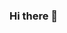 ### Hi there 👋

<!--
**mairasantos01/mairasantos01** is a ✨ _special_ ✨ repository because its `README.md` (this file) appears on your GitHub profile.

Here are some ideas to get you started:

- 🔭 I’m currently working on ..  nao trabalho.
- 🌱 I’m currently learning ... programação. linguagem java scrip  e modelagem de sofoftware
- 👯 I’m looking to collaborate on ... com a evolução da tecnologia para facilitar a vida de pessoas.
- 🤔 I’m looking for help with ... aprendizado e aperfeiçoameto. 
- 💬 Ask me about ... oque esperar do mundo
- 📫 How to reach me: ... belo horizonte
- 😄 Pronouns: ... Eu
- ⚡ Fun fact: ... o crebrebro humano. e tecnologia. linguagens. me conectar com o mundo da forma em que ele vem se moldando.
-->
